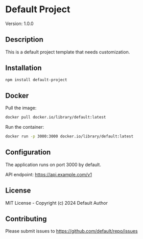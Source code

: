 # Default Project

Version: 1.0.0

## Description

This is a default project template that needs customization.

## Installation

```bash
npm install default-project
```

## Docker

Pull the image:
```bash
docker pull docker.io/library/default:latest
```

Run the container:
```bash
docker run -p 3000:3000 docker.io/library/default:latest
```

## Configuration

The application runs on port 3000 by default.

API endpoint: https://api.example.com/v1

## License

MIT License - Copyright (c) 2024 Default Author

## Contributing

Please submit issues to https://github.com/default/repo/issues